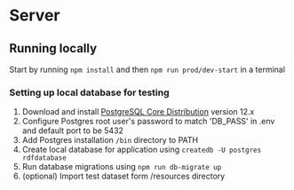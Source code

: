 # Server

## Running locally
Start by running `npm install` and then `npm run prod/dev-start` in a terminal
### Setting up local database for testing
1.  Download and install [PostgreSQL Core Distribution](https://www.postgresql.org/download/) version 12.x
2.  Configure Postgres root user's password to match 'DB_PASS' in .env and default port to be 5432
3.  Add Postgres installation `/bin` directory to PATH
4.  Create local database for application using `createdb -U postgres rdfdatabase`
5.  Run database migrations using `npm run db-migrate up`
6.  (optional) Import test dataset form /resources directory

